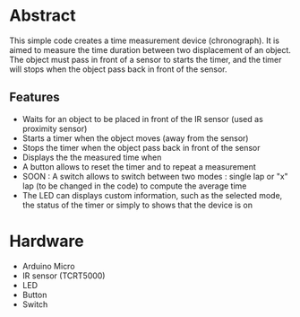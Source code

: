 Abstract
========================
This simple code creates a time measurement device (chronograph). It is aimed to measure the time duration between two displacement of an object.
The object must pass in front of a sensor to starts the timer, and the timer will stops when the object pass back in front of the sensor.


Features
------------------------
- Waits for an object to be placed in front of the IR sensor (used as proximity sensor)
- Starts a timer when the object moves (away from the sensor)
- Stops the timer when the object pass back in front of the sensor
- Displays the the measured time when
- A button allows to reset the timer and to repeat a measurement
- SOON : A switch allows to switch between two modes : single lap or "x" lap (to be changed in the code) to compute the average time
- The LED can displays custom information, such as the selected mode, the status of the timer or simply to shows that the device is on


Hardware
========================
- Arduino Micro
- IR sensor (TCRT5000)
- LED
- Button
- Switch
